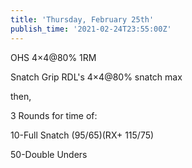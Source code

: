 ```yaml
---
title: 'Thursday, February 25th'
publish_time: '2021-02-24T23:55:00Z'
---
```


OHS 4×4\@80% 1RM

Snatch Grip RDL's 4×4\@80% snatch max

then,

3 Rounds for time of:

10-Full Snatch (95/65)(RX+ 115/75)

50-Double Unders
